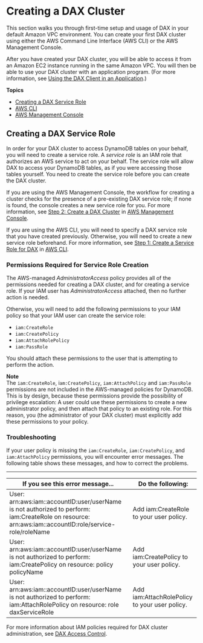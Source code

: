 # Creating a DAX Cluster<a name="DAX.create-cluster"></a>

This section walks you through first\-time setup and usage of DAX in your default Amazon VPC environment\. You can create your first DAX cluster using either the AWS Command Line Interface \(AWS CLI\) or the AWS Management Console\.

After you have created your DAX cluster, you will be able to access it from an Amazon EC2 instance running in the same Amazon VPC\. You will then be able to use your DAX cluster with an application program\. \(For more information, see [Using the DAX Client in an Application](DAX.client.md)\.\)

**Topics**
+ [Creating a DAX Service Role](#DAX.create-cluster.iam-permissions)
+ [AWS CLI](DAX.create-cluster.cli.md)
+ [AWS Management Console](DAX.create-cluster.console.md)

## Creating a DAX Service Role<a name="DAX.create-cluster.iam-permissions"></a>

In order for your DAX cluster to access DynamoDB tables on your behalf, you will need to create a service role\. A *service role* is an IAM role that authorizes an AWS service to act on your behalf\. The service role will allow DAX to access your DynamoDB tables, as if you were accessing those tables yourself\. You need to create the service role before you can create the DAX cluster\.

If you are using the AWS Management Console, the workflow for creating a cluster checks for the presence of a pre\-existing DAX service role; if none is found, the console creates a new service role for you\. For more information, see [Step 2: Create a DAX Cluster](DAX.create-cluster.console.create-cluster.md) in [AWS Management Console](DAX.create-cluster.console.md)\.

If you are using the AWS CLI, you will need to specify a DAX service role that you have created previously\. Otherwise, you will need to create a new service role beforehand\. For more information, see [Step 1: Create a Service Role for DAX](DAX.create-cluster.cli.create-service-role.md) in [AWS CLI](DAX.create-cluster.cli.md)\.

### Permissions Required for Service Role Creation<a name="DAX.create-cluster.iam-permissions.required"></a>

The AWS\-managed *AdministratorAccess* policy provides all of the permissions needed for creating a DAX cluster, and for creating a service role\. If your IAM user has *AdministratorAccess* attached, then no further action is needed\. 

Otherwise, you will need to add the following permissions to your IAM policy so that your IAM user can create the service role:
+ `iam:CreateRole`
+ `iam:CreatePolicy`
+ `iam:AttachRolePolicy`
+ `iam:PassRole`

You should attach these permissions to the user that is attempting to perform the action\.

**Note**  
The `iam:CreateRole`, i`am:CreatePolicy`, `iam:AttachPolicy` and `iam:PassRole` permissions are not included in the AWS\-managed policies for DynamoDB\. This is by design, because these permissions provide the possibility of privilege escalation: A user could use these permissions to create a new administrator policy, and then attach that policy to an existing role\. For this reason, you \(the administrator of your DAX cluster\) must explicitly add these permissions to your policy\. 

### Troubleshooting<a name="DAX.create-cluster.iam-permissions.troubleshooting"></a>

If your user policy is missing the `iam:CreateRole`, `iam:CreatePolicy`, and `iam:AttachPolicy` permissions, you will encounter error messages\. The following table shows these messages, and how to correct the problems\.


****  

| If you see this error message\.\.\. | Do the following: | 
| --- | --- | 
| User: arn:aws:iam::accountID:user/userName is not authorized to perform: iam:CreateRole on resource: arn:aws:iam::accountID:role/service\-role/roleName  | Add iam:CreateRole to your user policy\. | 
| User: arn:aws:iam::accountID:user/userName is not authorized to perform: iam:CreatePolicy on resource: policy policyName |  Add iam:CreatePolicy to your user policy\. | 
| User: arn:aws:iam::accountID:user/userName is not authorized to perform: iam:AttachRolePolicy on resource: role daxServiceRole | Add iam:AttachRolePolicy to your user policy\. | 

For more information about IAM policies required for DAX cluster administration, see [DAX Access Control](DAX.access-control.md)\.